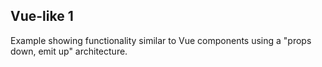 ## Vue-like 1

Example showing functionality similar to Vue components using a "props down, emit up" architecture.


